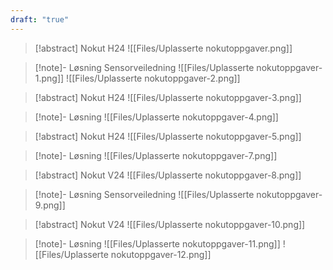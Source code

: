 ```yaml
---
draft: "true"
---
```


> [!abstract] Nokut H24
> ![[Files/Uplasserte nokutoppgaver.png]]


> [!note]- Løsning 
> Sensorveiledning
> ![[Files/Uplasserte nokutoppgaver-1.png]]
> ![[Files/Uplasserte nokutoppgaver-2.png]]



> [!abstract] Nokut H24
> ![[Files/Uplasserte nokutoppgaver-3.png]]


> [!note]- Løsning 
> ![[Files/Uplasserte nokutoppgaver-4.png]]



> [!abstract] Nokut H24
> ![[Files/Uplasserte nokutoppgaver-5.png]]


> [!note]- Løsning 
> ![[Files/Uplasserte nokutoppgaver-7.png]]





> [!abstract] Nokut V24
> ![[Files/Uplasserte nokutoppgaver-8.png]]

> [!note]- Løsning 
> Sensorveiledning
> ![[Files/Uplasserte nokutoppgaver-9.png]]



> [!abstract] Nokut V24
> ![[Files/Uplasserte nokutoppgaver-10.png]]


> [!note]- Løsning 
> ![[Files/Uplasserte nokutoppgaver-11.png]]
> ![[Files/Uplasserte nokutoppgaver-12.png]]
